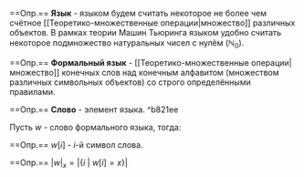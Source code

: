 ==Опр.== **Язык** - языком будем считать некоторое не более чем счётное [[Теоретико-множественные операции|множество]] различных объектов. В рамках теории Машин Тьюринга языком удобно считать некоторое подмножество натуральных чисел с нулём ($\mathbb{N}_0$).

==Опр.== **Формальный язык** - [[Теоретико-множественные операции|множество]] конечных слов над конечным алфавитом (множеством различных символьных объектов) со строго определёнными правилами.

==Опр.== **Слово** - элемент языка. ^b821ee

Пусть $w$ - слово формального языка, тогда:

==Опр.== $w[i]$ - $i$-й символ слова.

==Опр.== $|w|_x = |\{i\ |\ w[i] = x\}|$ 
